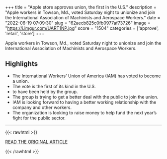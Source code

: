 +++
title = "Apple store approves union, the first in the U.S."
description = "Apple workers in Towson, Md., voted Saturday night to unionize and join the International Association of Machinists and Aerospace Workers."
date = "2022-06-19 07:09:30"
slug = "62aecb825c0fb0977af73726"
image = "https://i.imgur.com/UART1NP.jpg"
score = "1504"
categories = ['approve', 'retail', 'store']
+++

Apple workers in Towson, Md., voted Saturday night to unionize and join the International Association of Machinists and Aerospace Workers.

## Highlights

- The International Workers' Union of America (IAM) has voted to become a union.
- The vote is the first of its kind in the U.S.
- to have been held by the group.
- The group is trying to get a better deal with the public to join the union.
- IAM is looking forward to having a better working relationship with the company and other workers.
- The organization is looking to raise money to help fund the next year’s fight for the public sector.

---

{{< rawhtml >}}
  <p class="article-category">
    <a target="_blank" href="https://www.washingtonpost.com/technology/2022/06/18/apple-union-vote/">READ THE ORIGINAL ARTICLE</a>
  </p>
{{< /rawhtml >}}
